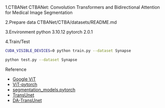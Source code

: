 1.CTBANet
CTBANet: Convolution Transformers and Bidirectional Attention for Medical Image Segmentation

2.Prepare data
CTBANet/CTBA/datasets/README.md

3.Environment
python 3.10.12
pytorch 2.0.1

4.Train/Test
```bash
CUDA_VISIBLE_DEVICES=0 python train.py --dataset Synapse 
```

```bash
python test.py --dataset Synapse 
```

Reference 
* [Google ViT](https://github.com/google-research/vision_transformer)
* [ViT-pytorch](https://github.com/jeonsworld/ViT-pytorch)
* [segmentation_models.pytorch](https://github.com/qubvel/segmentation_models.pytorch)
* [TransUnet](https://github.com/Beckschen/TransUNet)
* [DA-TransUnet](https://github.com/SUN-1024/DA-TransUnet)
